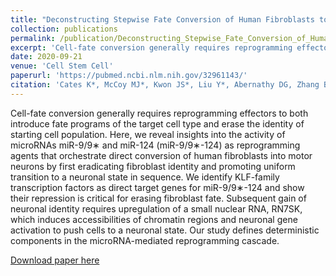 ```yaml
---
title: "Deconstructing Stepwise Fate Conversion of Human Fibroblasts to Neurons by MicroRNAs"
collection: publications
permalink: /publication/Deconstructing_Stepwise_Fate_Conversion_of_Human_Fibroblasts_to_Neurons_by_MicroRNAs_092120
excerpt: 'Cell-fate conversion generally requires reprogramming effectors to both introduce fate programs of the target cell type and erase the identity of starting cell population. Here, we reveal insights into the activity of microRNAs miR-9/9∗ and miR-124 (miR-9/9∗-124) as reprogramming agents that orchestrate direct conversion of human fibroblasts into motor neurons by first eradicating fibroblast identity and promoting uniform transition to a neuronal state in sequence. We identify KLF-family transcription factors as direct target genes for miR-9/9∗-124 and show their repression is critical for erasing fibroblast fate. Subsequent gain of neuronal identity requires upregulation of a small nuclear RNA, RN7SK, which induces accessibilities of chromatin regions and neuronal gene activation to push cells to a neuronal state. Our study defines deterministic components in the microRNA-mediated reprogramming cascade.'
date: 2020-09-21
venue: 'Cell Stem Cell'
paperurl: 'https://pubmed.ncbi.nlm.nih.gov/32961143/'
citation: 'Cates K*, McCoy MJ*, Kwon JS*, Liu Y*, Abernathy DG, Zhang B, Liu S, Gontarz P, Kim WK, Chen S, Kong W, Ho JN, Burbach KF, Gabel HW, Morris SA, Yoo AS. (2020). &quot;Deconstructing Stepwise Fate Conversion of Human Fibroblasts to Neurons by MicroRNAs.&quot; <i>Cell Stem Cell</i>. *Authors contributed equally'
---
```

Cell-fate conversion generally requires reprogramming effectors to both introduce fate programs of the target cell type and erase the identity of starting cell population. Here, we reveal insights into the activity of microRNAs miR-9/9∗ and miR-124 (miR-9/9∗-124) as reprogramming agents that orchestrate direct conversion of human fibroblasts into motor neurons by first eradicating fibroblast identity and promoting uniform transition to a neuronal state in sequence. We identify KLF-family transcription factors as direct target genes for miR-9/9∗-124 and show their repression is critical for erasing fibroblast fate. Subsequent gain of neuronal identity requires upregulation of a small nuclear RNA, RN7SK, which induces accessibilities of chromatin regions and neuronal gene activation to push cells to a neuronal state. Our study defines deterministic components in the microRNA-mediated reprogramming cascade.

[Download paper here](http://mjmccoy.github.io/files/Cates_McCoy_Kwon_Liu_Cell_Stem_Cell_2020_Deconstructing_Stepwise_Fate_Conversion_of_Human_Fibroblasts_to_Neurons_by_MicroRNAs.pdf')
